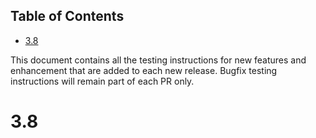 <!-- START doctoc generated TOC please keep comment here to allow auto update -->
<!-- DON'T EDIT THIS SECTION, INSTEAD RE-RUN doctoc TO UPDATE -->
## Table of Contents

- [3.8](#38)

<!-- END doctoc generated TOC please keep comment here to allow auto update -->

This document contains all the testing instructions for new features and enhancement that are added to each new release. Bugfix testing instructions will remain part of each PR only.

# 3.8
